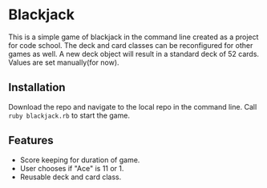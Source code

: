 # Blackjack

This is a simple game of blackjack in the command line created as a project
for code school. The deck and card classes can be reconfigured for other games
as well. A new deck object will result in a standard deck of 52 cards. Values
are set manually(for now).

## Installation
Download the repo and navigate to the local repo in the command line. Call ```ruby blackjack.rb``` to start the game.

## Features

* Score keeping for duration of game.
* User chooses if "Ace" is 11 or 1.
* Reusable deck and card class.
